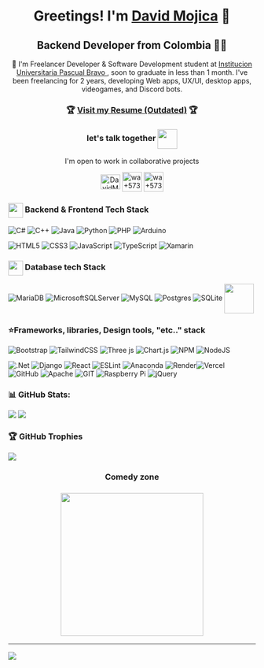<h1 align="center">Greetings! I'm <a href="http://davidmojica.42web.io/" target="_BLANK">David Mojica</a> 🦅</h1>
<h2 align="center">Backend Developer from Colombia 👍🏼</h2>
<p align="center">💫 I'm Freelancer Developer & Software Development student at <a href="https://www.pascualbravo.edu.co">Institucion Universitaria Pascual Bravo </a> , soon to graduate in less than 1 month. I've been freelancing for 2 years, developing Web apps, UX/UI, desktop apps, videogames, and Discord bots.</p>

<h3 align="center">🏆 <a href="http://davidmojica.42web.io/">Visit my Resume (Outdated)</a> 🏆</h3>

<h3 align="center">let's talk together <img src="https://cdn-icons-png.flaticon.com/128/3002/3002655.png?ga=GA1.1.474962155.1696794002&track=ais"  align="center" width="40" height="40"> </h3>
<p align="center">I'm open to work in collaborative projects</p>

<p align="center">
    <a href="https://www.linkedin.com/in/david-mojica-vergara-a3898a265/" target="blank"><img align=center src="https://raw.githubusercontent.com/rahuldkjain/github-profile-readme-generator/master/src/images/icons/Social/linked-in-alt.svg" alt="DavidMojica" height="30" width="40" /></a>
    <a href="https://wa.link/oxztt4"> <img align="center" alt="wa+573197750000" src="https://cdn-icons-png.flaticon.com/128/3670/3670051.png" height="40" width="40"></a>
    <a href="https://twitch.tv/caraqlo"> <img align="center" alt="wa+573197750000" src="https://cdn-icons-png.flaticon.com/128/2111/2111668.png?ga=GA1.1.474962155.1696794002&track=ais" height="40" width="40"></a>
</p>

<p align="center">
    <h3 > <img src="https://cdn-icons-png.flaticon.com/128/1343/1343438.png?ga=GA1.1.474962155.1696794002&track=ais" width="30" align="center"> Backend & Frontend Tech Stack</h3>

![C#](https://img.shields.io/badge/c%23-%23239120.svg?style=for-the-badge&logo=c-sharp&logoColor=white) ![C++](https://img.shields.io/badge/c++-%2300599C.svg?style=for-the-badge&logo=c%2B%2B&logoColor=white) ![Java](https://img.shields.io/badge/java-%23ED8B00.svg?style=for-the-badge&logo=openjdk&logoColor=white)
![Python](https://img.shields.io/badge/python-3670A0?style=for-the-badge&logo=python&logoColor=ffdd54) ![PHP](https://img.shields.io/badge/php-%23777BB4.svg?style=for-the-badge&logo=php&logoColor=white) ![Arduino](https://img.shields.io/badge/-Arduino-00979D?style=for-the-badge&logo=Arduino&logoColor=white)

![HTML5](https://img.shields.io/badge/html5-%23E34F26.svg?style=for-the-badge&logo=html5&logoColor=white) ![CSS3](https://img.shields.io/badge/css3-%231572B6.svg?style=for-the-badge&logo=css3&logoColor=white)  ![JavaScript](https://img.shields.io/badge/javascript-%23323330.svg?style=for-the-badge&logo=javascript&logoColor=%23F7DF1E) ![TypeScript](https://img.shields.io/badge/typescript-%23007ACC.svg?style=for-the-badge&logo=typescript&logoColor=white) ![Xamarin](https://img.shields.io/badge/Xamarin-3199DC?style=for-the-badge&logo=xamarin&logoColor=white)
</p>

<h3> <img src="https://img.icons8.com/?size=80&id=64502&format=png" width="30" align="center"> Database tech Stack</h3>

![MariaDB](https://img.shields.io/badge/MariaDB-003545?style=for-the-badge&logo=mariadb&logoColor=white) ![MicrosoftSQLServer](https://img.shields.io/badge/Microsoft%20SQL%20Sever-CC2927?style=for-the-badge&logo=microsoft%20sql%20server&logoColor=white) ![MySQL](https://img.shields.io/badge/mysql-%2300f.svg?style=for-the-badge&logo=mysql&logoColor=white) ![Postgres](https://img.shields.io/badge/postgres-%23316192.svg?style=for-the-badge&logo=postgresql&logoColor=white) ![SQLite](https://img.shields.io/badge/sqlite-%2307405e.svg?style=for-the-badge&logo=sqlite&logoColor=white)  <img src="https://uxwing.com/wp-content/themes/uxwing/download/brands-and-social-media/phpmyadmin-icon.png" width="60" align="center">
<h3>⭐Frameworks, libraries, Design tools, "etc.." stack</h3>

![Bootstrap](https://img.shields.io/badge/bootstrap-%23563D7C.svg?style=for-the-badge&logo=bootstrap&logoColor=white) ![TailwindCSS](https://img.shields.io/badge/tailwindcss-%2338B2AC.svg?style=for-the-badge&logo=tailwind-css&logoColor=white) ![Three js](https://img.shields.io/badge/threejs-black?style=for-the-badge&logo=three.js&logoColor=white) ![Chart.js](https://img.shields.io/badge/chart.js-F5788D.svg?style=for-the-badge&logo=chart.js&logoColor=white) ![NPM](https://img.shields.io/badge/NPM-%23CB3837.svg?style=for-the-badge&logo=npm&logoColor=white) ![NodeJS](https://img.shields.io/badge/node.js-6DA55F?style=for-the-badge&logo=node.js&logoColor=white)

![.Net](https://img.shields.io/badge/.NET-5C2D91?style=for-the-badge&logo=.net&logoColor=white)  ![Django](https://img.shields.io/badge/django-%23092E20.svg?style=for-the-badge&logo=django&logoColor=white) ![React](https://img.shields.io/badge/react-%2320232a.svg?style=for-the-badge&logo=react&logoColor=%2361DAFB) ![ESLint](https://img.shields.io/badge/ESLint-4B3263?style=for-the-badge&logo=eslint&logoColor=white) ![Anaconda](https://img.shields.io/badge/Anaconda-%2344A833.svg?style=for-the-badge&logo=anaconda&logoColor=white)
![Render](https://img.shields.io/badge/Render-%46E3B7.svg?style=for-the-badge&logo=render&logoColor=white)![Vercel](https://img.shields.io/badge/vercel-%23000000.svg?style=for-the-badge&logo=vercel&logoColor=white) 
![GitHub](https://img.shields.io/badge/GitHub-%23121011.svg?style=for-the-badge&logo=github&logoColor=white) ![Apache](https://img.shields.io/badge/apache-%23D42029.svg?style=for-the-badge&logo=apache&logoColor=white)  ![GIT](https://img.shields.io/badge/Git-fc6d26?style=for-the-badge&logo=git&logoColor=white) ![Raspberry Pi](https://img.shields.io/badge/-RaspberryPi-C51A4A?style=for-the-badge&logo=Raspberry-Pi)   ![jQuery](https://img.shields.io/badge/jquery-%230769AD.svg?style=for-the-badge&logo=jquery&logoColor=white)  
### 📊 GitHub Stats:
![](https://github-readme-stats.vercel.app/api?username=DavidMojica&theme=shades-of-purple&hide_border=false&include_all_commits=false&count_private=true)  ![](https://github-readme-stats.vercel.app/api/top-langs/?username=DavidMojica&theme=shades-of-purple&hide_border=false&include_all_commits=False&count_private=true&layout=compact)


### 🏆 GitHub Trophies
![](https://github-profile-trophy.vercel.app/?username=DavidMojica&theme=darkhub&no-frame=false&no-bg=true&margin-w=4)

<h3 align="center" >Comedy zone<h3>
<p align="center"><img align=center src='https://randommeme-five.vercel.app/' style="height: 290px;"/>

---
[![](https://visitcount.itsvg.in/api?id=DavidMojicaDev&icon=0&color=0)](https://visitcount.itsvg.in)
</p>



